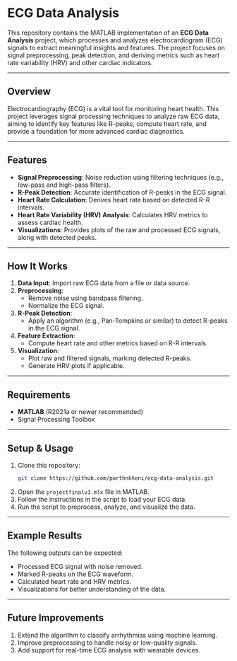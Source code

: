 # ECG Data Analysis

This repository contains the MATLAB implementation of an **ECG Data Analysis** project, which processes and analyzes electrocardiogram (ECG) signals to extract meaningful insights and features. The project focuses on signal preprocessing, peak detection, and deriving metrics such as heart rate variability (HRV) and other cardiac indicators.

---

## Overview

Electrocardiography (ECG) is a vital tool for monitoring heart health. This project leverages signal processing techniques to analyze raw ECG data, aiming to identify key features like R-peaks, compute heart rate, and provide a foundation for more advanced cardiac diagnostics.

---

## Features

- **Signal Preprocessing**: Noise reduction using filtering techniques (e.g., low-pass and high-pass filters).
- **R-Peak Detection**: Accurate identification of R-peaks in the ECG signal.
- **Heart Rate Calculation**: Derives heart rate based on detected R-R intervals.
- **Heart Rate Variability (HRV) Analysis**: Calculates HRV metrics to assess cardiac health.
- **Visualizations**: Provides plots of the raw and processed ECG signals, along with detected peaks.

---

## How It Works

1. **Data Input**: Import raw ECG data from a file or data source.
2. **Preprocessing**:
   - Remove noise using bandpass filtering.
   - Normalize the ECG signal.
3. **R-Peak Detection**:
   - Apply an algorithm (e.g., Pan-Tompkins or similar) to detect R-peaks in the ECG signal.
4. **Feature Extraction**:
   - Compute heart rate and other metrics based on R-R intervals.
5. **Visualization**:
   - Plot raw and filtered signals, marking detected R-peaks.
   - Generate HRV plots if applicable.

---

## Requirements

- **MATLAB** (R2021a or newer recommended)
- Signal Processing Toolbox

---

## Setup & Usage

1. Clone this repository:
   ```bash
   git clone https://github.com/parthnkheni/ecg-data-analysis.git
   ```
2. Open the `projectfinalv3.mlx` file in MATLAB.
3. Follow the instructions in the script to load your ECG data.
4. Run the script to preprocess, analyze, and visualize the data.

---

## Example Results

The following outputs can be expected:
- Processed ECG signal with noise removed.
- Marked R-peaks on the ECG waveform.
- Calculated heart rate and HRV metrics.
- Visualizations for better understanding of the data.

---

## Future Improvements

1. Extend the algorithm to classify arrhythmias using machine learning.
2. Improve preprocessing to handle noisy or low-quality signals.
3. Add support for real-time ECG analysis with wearable devices.
